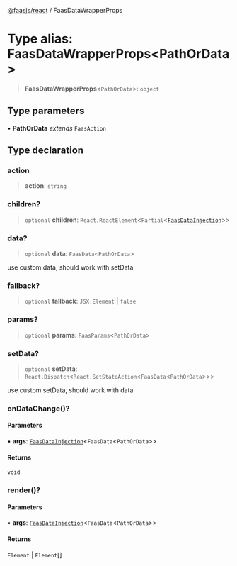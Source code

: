 [@faasjs/react](../README.md) / FaasDataWrapperProps

# Type alias: FaasDataWrapperProps\<PathOrData\>

> **FaasDataWrapperProps**\<`PathOrData`\>: `object`

## Type parameters

• **PathOrData** *extends* `FaasAction`

## Type declaration

### action

> **action**: `string`

### children?

> `optional` **children**: `React.ReactElement`\<`Partial`\<[`FaasDataInjection`](FaasDataInjection.md)\>\>

### data?

> `optional` **data**: `FaasData`\<`PathOrData`\>

use custom data, should work with setData

### fallback?

> `optional` **fallback**: `JSX.Element` \| `false`

### params?

> `optional` **params**: `FaasParams`\<`PathOrData`\>

### setData?

> `optional` **setData**: `React.Dispatch`\<`React.SetStateAction`\<`FaasData`\<`PathOrData`\>\>\>

use custom setData, should work with data

### onDataChange()?

#### Parameters

• **args**: [`FaasDataInjection`](FaasDataInjection.md)\<`FaasData`\<`PathOrData`\>\>

#### Returns

`void`

### render()?

#### Parameters

• **args**: [`FaasDataInjection`](FaasDataInjection.md)\<`FaasData`\<`PathOrData`\>\>

#### Returns

`Element` \| `Element`[]
